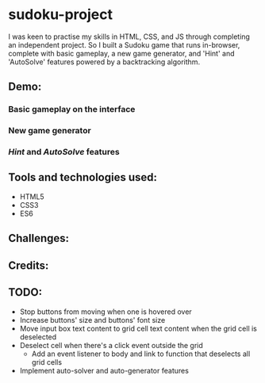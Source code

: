 # sudoku-project

I was keen to practise my skills in HTML, CSS, and JS through completing an independent project. So I built a Sudoku game that runs in-browser, complete with basic gameplay, a new game generator, and 'Hint' and 'AutoSolve' features powered by a backtracking algorithm.

## Demo:

### Basic gameplay on the interface

### New game generator

### _Hint_ and _AutoSolve_ features

## Tools and technologies used:
* HTML5
* CSS3
* ES6

## Challenges:


## Credits:

## TODO:
* Stop buttons from moving when one is hovered over
* Increase buttons' size and buttons' font size
* Move input box text content to grid cell text content when the grid cell is deselected
* Deselect cell when there's a click event outside the grid
  * Add an event listener to body and link to function that deselects all grid cells
* Implement auto-solver and auto-generator features
